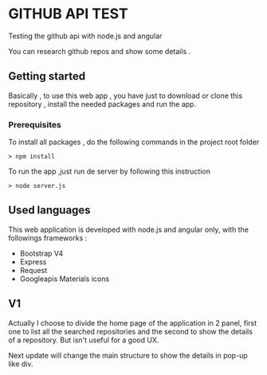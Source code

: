 # GITHUB API TEST
Testing the github api with node.js and angular

You can research github repos and show some details .

## Getting started

Basically , to use this web app , you have just to download or clone this repository , install the needed packages and run the app.

### Prerequisites

To install all packages , do the following commands in the project root folder
```
> npm install
```

To run the app ,just run de server  by following this instruction

```
> node server.js
```

## Used languages  

This web application is developed with node.js and angular only, with the followings frameworks :

* Bootstrap V4
* Express
* Request
* Googleapis Materials icons


## V1

Actually I choose to divide the home page of the application in 2 panel, first one to list all the searched repositories and the second to show the details of a repository. But isn't useful for a good UX.

Next update will change the main structure to show the details in pop-up like div.



  
